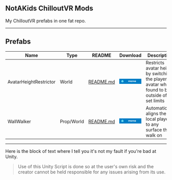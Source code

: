 ## NotAKids ChilloutVR Mods
My ChilloutVR prefabs in one fat repo.

---

## Prefabs

| Name                  | Type     | README                                          | Download                                                                                                                                | Description                               |
|-----------------------|----------|-------------------------------------------------|-----------------------------------------------------------------------------------------------------------------------------------------|-------------------------------------------|
| AvatarHeightRestrictor| World   | [README.md](NotAKidOnSteam/NAK_CVR_Prefabs/AvatarHeightRestrictor/README.md) | [![Download AvatarHeightRestrictor Prefab](.Resources/prefab_download_icon.svg "Download AvatarHeightRestrictor Prefab")](https://github.com/NotAKidOnSteam/NAK_CVR_Prefabs/releases/latest/download/AvatarHeightRestrictorPrefab.unitypackage) | Restricts avatar height by switching the players avatar when found to be outside of set limits |
| WallWalker            | Prop/World    | [README.md](NotAKidOnSteam/NAK_CVR_Prefabs/WallWalker/README.md) | [![Download Wallwalker Prefab](.Resources/prefab_download_icon.svg "Download WallWalker Prefab")](https://github.com/NotAKidOnSteam/NAK_CVR_Prefabs/releases/latest/download/WallWalkerPrefab.unitypackage) | Automatically aligns the local player to any surface they walk on     |

---

Here is the block of text where I tell you it's not my fault if you're bad at Unity.

> Use of this Unity Script is done so at the user's own risk and the creator cannot be held responsible for any issues arising from its use.

